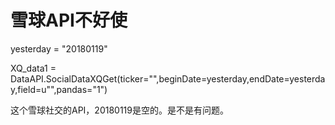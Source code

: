 # 雪球API不好使

yesterday = "20180119"

XQ_data1 = DataAPI.SocialDataXQGet(ticker="",beginDate=yesterday,endDate=yesterday,field=u"",pandas="1")

这个雪球社交的API，20180119是空的。是不是有问题。